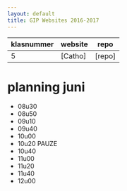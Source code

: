 ```yaml
---
layout: default
title: GIP Websites 2016-2017
---
```


| klasnummer | website | repo |
|---|---|---|
| 5 | [Catho] | [repo] |


# planning juni

- 08u30 
- 08u50
- 09u10
- 09u40
- 10u00
- 10u20 PAUZE
- 10u40
- 11u00
- 11u20
- 11u40
- 12u00
